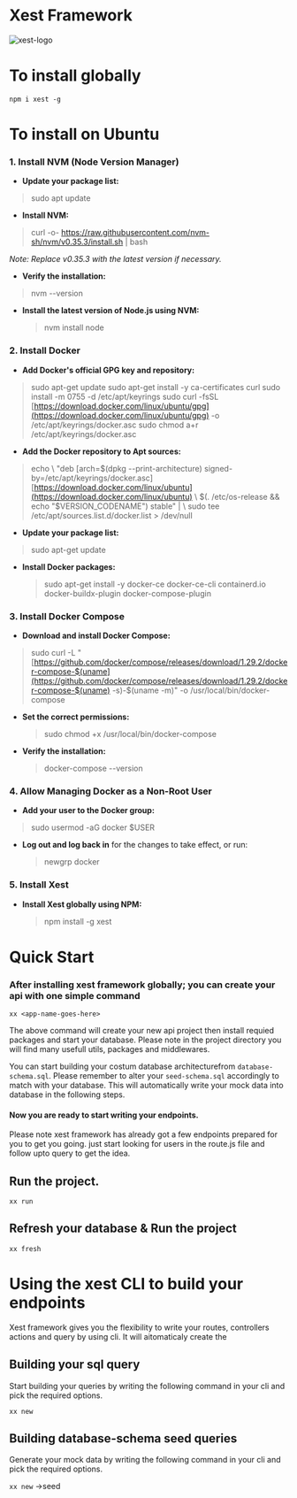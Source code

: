 # Xest Framework

![xest-logo](https://user-images.githubusercontent.com/1476886/147765281-e871657c-37a8-495d-b08b-c5dccf6334c3.png)

# To install globally

`npm i xest -g`

# To install on Ubuntu

### 1. Install NVM (Node Version Manager)

- **Update your package list:**

> sudo apt update

- **Install NVM:**

> curl -o- https://raw.githubusercontent.com/nvm-sh/nvm/v0.35.3/install.sh | bash

_Note: Replace v0.35.3 with the latest version if necessary._

- **Verify the installation:**

> nvm --version

- **Install the latest version of Node.js using NVM:**
  > nvm install node

### 2. **Install Docker**

- **Add Docker's official GPG key and repository:**

> sudo apt-get update sudo apt-get install -y ca-certificates curl sudo install -m 0755 -d /etc/apt/keyrings sudo curl -fsSL [https://download.docker.com/linux/ubuntu/gpg](https://download.docker.com/linux/ubuntu/gpg) -o /etc/apt/keyrings/docker.asc sudo chmod a+r /etc/apt/keyrings/docker.asc

- **Add the Docker repository to Apt sources:**

> echo \ "deb [arch=$(dpkg --print-architecture) signed-by=/etc/apt/keyrings/docker.asc] [https://download.docker.com/linux/ubuntu](https://download.docker.com/linux/ubuntu) \ $(. /etc/os-release && echo "$VERSION_CODENAME") stable" | \ sudo tee /etc/apt/sources.list.d/docker.list > /dev/null

- **Update your package list:**

> sudo apt-get update

- **Install Docker packages:**
  > sudo apt-get install -y docker-ce docker-ce-cli containerd.io docker-buildx-plugin docker-compose-plugin

### 3. **Install Docker Compose**

- **Download and install Docker Compose:**

> sudo curl -L "[https://github.com/docker/compose/releases/download/1.29.2/docker-compose-$(uname](https://github.com/docker/compose/releases/download/1.29.2/docker-compose-$(uname) -s)-$(uname -m)" -o /usr/local/bin/docker-compose

- **Set the correct permissions:**

  > sudo chmod +x /usr/local/bin/docker-compose

- **Verify the installation:**
  > docker-compose --version

### 4. **Allow Managing Docker as a Non-Root User**

- **Add your user to the Docker group:**

> sudo usermod -aG docker $USER

- **Log out and log back in** for the changes to take effect, or run:
  > newgrp docker

### 5. **Install Xest**

- **Install Xest globally using NPM:**
  > npm install -g xest

# Quick Start

### After installing xest framework globally; you can create your api with one simple command

`xx <app-name-goes-here>`

The above command will create your new api project then install requied packages and start your database.
Please note in the project directory you will find many usefull utils, packages and middlewares.

You can start building your costum database architecturefrom `database-schema.sql`. Please remember to alter your `seed-schema.sql` accordingly to match with your database. This will automatically write your mock data into database in the following steps.

#### Now you are ready to start writing your endpoints.

Please note xest framework has already got a few endpoints prepared for you to get you going. just start looking for users in the route.js file and follow upto query to get the idea.

## Run the project.

`xx run`

## Refresh your database & Run the project

`xx fresh`

# Using the xest CLI to build your endpoints

Xest framework gives you the flexibility to write your routes, controllers actions and query by using cli.
It will aitomaticaly create the

## Building your sql query

Start building your queries by writing the following command in your cli and pick the required options.

`xx new`

## Building database-schema seed queries

Generate your mock data by writing the following command in your cli and pick the required options.

`xx new` ->seed
